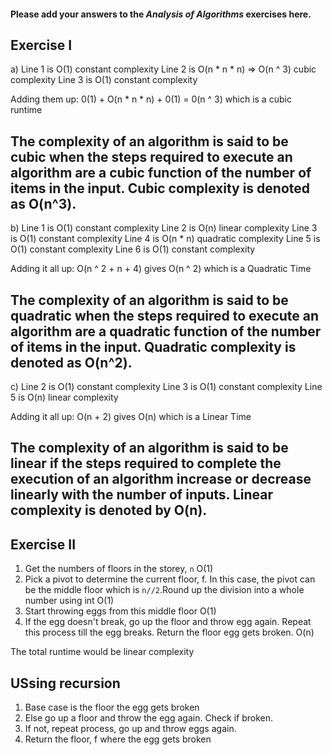 #### Please add your answers to the ***Analysis of  Algorithms*** exercises here.

## Exercise I

a)
Line 1 is O(1) constant complexity
Line 2 is O(n * n * n) => O(n ^ 3) cubic complexity
Line 3 is O(1) constant complexity

Adding them up: 0(1) + O(n * n * n) + 0(1) = 0(n ^ 3) which is a cubic runtime

## The complexity of an algorithm is said to be cubic when the steps required to execute an algorithm are a cubic function of the number of items in the input. Cubic complexity is denoted as O(n^3). 

b)
Line 1 is O(1) constant complexity
Line 2 is O(n) linear complexity
Line 3 is O(1) constant complexity
Line 4 is O(n * n) quadratic complexity
Line 5 is O(1) constant complexity
Line 6 is O(1) constant complexity

Adding it all up: O(n ^ 2 + n + 4) gives O(n ^ 2) which is a Quadratic Time

## The complexity of an algorithm is said to be quadratic when the steps required to execute an algorithm are a quadratic function of the number of items in the input. Quadratic complexity is denoted as O(n^2). 


c)
Line 2 is O(1) constant complexity
Line 3 is O(1) constant complexity
Line 5 is O(n) linear complexity

Adding it all up: O(n + 2) gives O(n) which is a Linear Time

## The complexity of an algorithm is said to be linear if the steps required to complete the execution of an algorithm increase or decrease linearly with the number of inputs. Linear complexity is denoted by O(n).

## Exercise II
1. Get the numbers of floors in the storey, `n` O(1)
2. Pick a pivot to determine the current floor, f. In this case, the pivot can be the middle floor which is `n//2`.Round up the division into a whole number using int  O(1)
3. Start throwing eggs from this middle floor O(1)
4. If the egg doesn't break, go up the floor and throw egg again. Repeat this process till the egg breaks. Return the floor egg gets broken. O(n)


The total runtime would be linear complexity


## USsing recursion
1. Base case is the floor the egg gets broken
2. Else go up a floor and throw the egg again. Check if broken.
3. If not, repeat process, go up and throw eggs again.
4. Return the floor, f where the egg gets broken